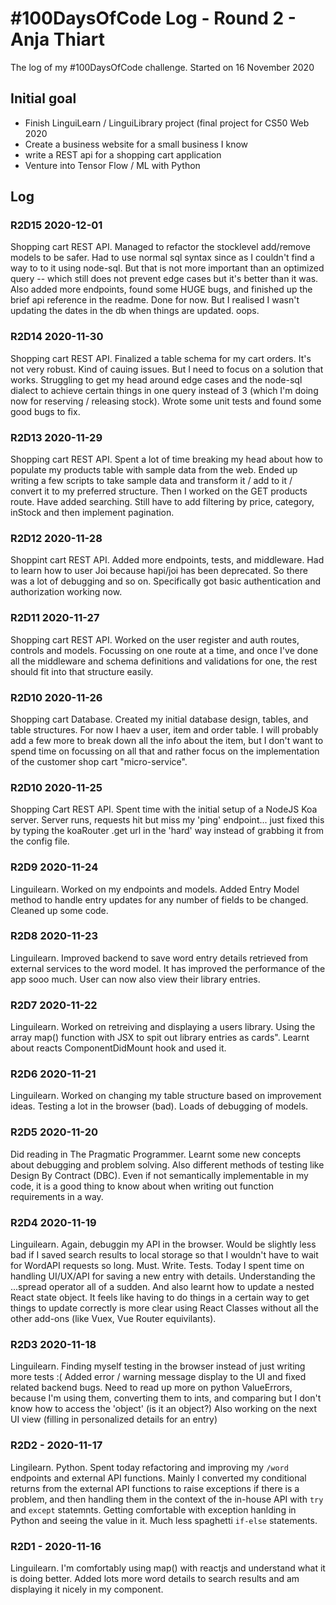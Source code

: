 # #100DaysOfCode Log - Round 2 - Anja Thiart
The log of my #100DaysOfCode challenge. Started on 16 November 2020

## Initial goal
- Finish LinguiLearn / LinguiLibrary project (final project for CS50 Web 2020
- Create a business website for a small business I know
- write a REST api for a shopping cart application
- Venture into Tensor Flow / ML with Python

## Log

### R2D15 2020-12-01
Shopping cart REST API. Managed to refactor the stocklevel add/remove models to be safer. Had to use normal sql syntax since as I couldn't find a way to to it using node-sql. But that is not more important than an optimized query -- which still does not prevent edge cases but it's better than it was. Also added more endpoints, found some HUGE bugs, and finished up the brief api reference in the readme. Done for now. But I realised I wasn't updating the dates in the db when things are updated. oops.

### R2D14 2020-11-30
Shopping cart REST API. Finalized a table schema for my cart orders. It's not very robust. Kind of cauing issues. But I need to focus on a solution that works. Struggling to get my head around edge cases and the node-sql dialect to achieve certain things in one query instead of 3 (which I'm doing now for reserving / releasing stock). Wrote some unit tests and found some good bugs to fix.

### R2D13 2020-11-29
Shopping cart REST API. Spent a lot of time breaking my head about how to populate my products table with sample data from the web. Ended up writing a few scripts to take sample data and transform it / add to it / convert it to my preferred structure. Then I worked on the GET products route. Have added searching. Still have to add filtering by price, category, inStock and then implement pagination.

### R2D12 2020-11-28
Shoppint cart REST API. Added more endpoints, tests, and middleware. Had to learn how to user Joi because hapi/joi has been deprecated. So there was a lot of debugging and so on. Specifically got basic authentication and authorization working now.

### R2D11 2020-11-27
Shopping cart REST API. Worked on the user register and auth routes, controls and models. Focussing on one route at a time, and once I've done all the middleware and schema definitions and validations for one, the rest should fit into that structure easily.

### R2D10 2020-11-26
Shopping cart Database. Created my initial database design, tables, and table structures. For now I haev a user, item and order table. I will probably add a few more to break down all the info about the item, but I don't want to spend time on focussing on all that and rather focus on the implementation of the customer shop cart "micro-service".

### R2D10 2020-11-25
Shopping Cart REST API. Spent time with the initial setup of a NodeJS Koa server. Server runs, requests hit but miss my 'ping' endpoint... just fixed this by typing the koaRouter .get url in the 'hard' way instead of grabbing it from the config file. 

### R2D9 2020-11-24
Linguilearn. Worked on my endpoints and models. Added Entry Model method to handle entry updates for any number of fields to be changed. Cleaned up some code.

### R2D8 2020-11-23
Linguilearn. Improved backend to save word entry details retrieved from external services to the word model. It has improved the performance of the app sooo much. User can now also view their library entries.

### R2D7 2020-11-22
Linguilearn. Worked on retreiving and displaying a users library. Using the array map() function with JSX to spit out library entries as cards". Learnt about reacts ComponentDidMount hook and used it.

### R2D6 2020-11-21
Linguilearn. Worked on changing my table structure based on improvement ideas. Testing a lot in the browser (bad). Loads of debugging of models.

### R2D5 2020-11-20
Did reading in The Pragmatic Programmer. Learnt some new concepts about debugging and problem solving. Also different methods of testing like Design By Contract (DBC). Even if not semantically implementable in my code, it is a good thing to know about when writing out function requirements in a way. 

### R2D4 2020-11-19
Linguilearn. Again, debuggin my API in the browser. Would be slightly less bad if I saved search results to local storage so that I wouldn't have to wait for WordAPI requests so long. Must. Write. Tests. Today I spent time on handling UI/UX/API for saving a new entry with details. Understanding the ...spread operator all of a sudden. And also learnt how to update a nested React state object. It feels like having to do things in a certain way to get things to update correctly is more clear using React Classes without all the other add-ons (like Vuex, Vue Router equivilants).

### R2D3 2020-11-18
Linguilearn. Finding myself testing in the browser instead of just writing more tests :(
Added error / warning message display to the UI and fixed related backend bugs. Need to read up more on python ValueErrors, because I'm using them, converting them to ints, and comparing but I don't know how to access the 'object' (is it an object?)
Also working on the next UI view (filling in personalized details for an entry)

### R2D2 - 2020-11-17
Lingilearn. Python. Spent today refactoring and improving my `/word` endpoints and external API functions. Mainly I converted my conditional returns from the external API functions to raise exceptions if there is a problem, and then handling them in the context of the in-house API with `try` and `except` statemnts. Getting comfortable with exception hanlding in Python and seeing the value in it. Much less spaghetti `if-else` statements.

### R2D1 - 2020-11-16
Linguilearn. I'm comfortably using map() with reactjs and understand what it is doing better. Added lots more word details to search results and am displaying it nicely in my component.


